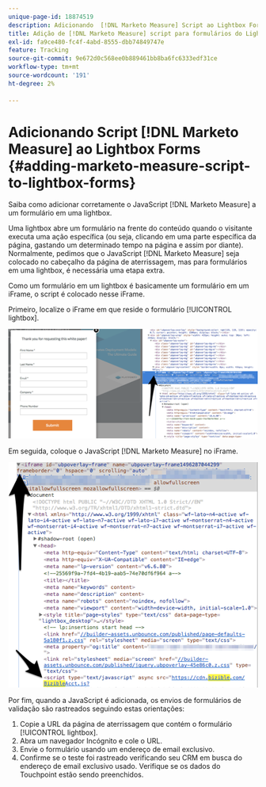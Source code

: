 ```yaml
---
unique-page-id: 18874519
description: Adicionando  [!DNL Marketo Measure] Script ao Lightbox Forms - [!DNL Marketo Measure]
title: Adição de [!DNL Marketo Measure] script para formulários do Lightbox
exl-id: fa9ce480-fc4f-4abd-8555-dbb74849747e
feature: Tracking
source-git-commit: 9e672d0c568ee0b889461bb8ba6fc6333edf31ce
workflow-type: tm+mt
source-wordcount: '191'
ht-degree: 2%

---
```


# Adicionando Script [!DNL Marketo Measure] ao Lightbox Forms {#adding-marketo-measure-script-to-lightbox-forms}

Saiba como adicionar corretamente o JavaScript [!DNL Marketo Measure] a um formulário em uma lightbox.

Uma lightbox abre um formulário na frente do conteúdo quando o visitante executa uma ação específica (ou seja, clicando em uma parte específica da página, gastando um determinado tempo na página e assim por diante). Normalmente, pedimos que o JavaScript [!DNL Marketo Measure] seja colocado no cabeçalho da página de aterrissagem, mas para formulários em uma lightbox, é necessária uma etapa extra.

Como um formulário em um lightbox é basicamente um formulário em um iFrame, o script é colocado nesse iFrame.

Primeiro, localize o iFrame em que reside o formulário [!UICONTROL lightbox].

![](assets/1.png)

Em seguida, coloque o JavaScript [!DNL Marketo Measure] no iFrame.

![](assets/2.png)

Por fim, quando a JavaScript é adicionada, os envios de formulários de validação são rastreados seguindo estas orientações:

1. Copie a URL da página de aterrissagem que contém o formulário [!UICONTROL lightbox].
1. Abra um navegador Incógnito e cole o URL.
1. Envie o formulário usando um endereço de email exclusivo.
1. Confirme se o teste foi rastreado verificando seu CRM em busca do endereço de email exclusivo usado. Verifique se os dados do Touchpoint estão sendo preenchidos.
